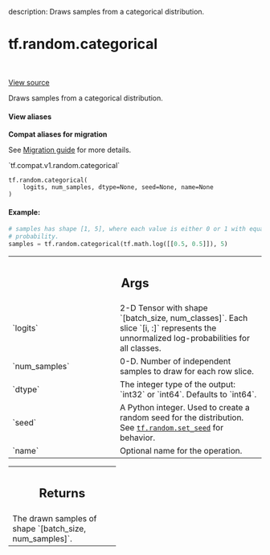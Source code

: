 description: Draws samples from a categorical distribution.

<div itemscope itemtype="http://developers.google.com/ReferenceObject">
<meta itemprop="name" content="tf.random.categorical" />
<meta itemprop="path" content="Stable" />
</div>

# tf.random.categorical

<!-- Insert buttons and diff -->

<table class="tfo-notebook-buttons tfo-api nocontent" align="left">

</table>

<a target="_blank" class="external" href="/code/stable/tensorflow/python/ops/random_ops.py">View source</a>



Draws samples from a categorical distribution.

<section class="expandable">
  <h4 class="showalways">View aliases</h4>
  <p>
<b>Compat aliases for migration</b>
<p>See
<a href="https://www.tensorflow.org/guide/migrate">Migration guide</a> for
more details.</p>
<p>`tf.compat.v1.random.categorical`</p>
</p>
</section>

<pre class="devsite-click-to-copy prettyprint lang-py tfo-signature-link">
<code>tf.random.categorical(
    logits, num_samples, dtype=None, seed=None, name=None
)
</code></pre>



<!-- Placeholder for "Used in" -->


#### Example:



```python
# samples has shape [1, 5], where each value is either 0 or 1 with equal
# probability.
samples = tf.random.categorical(tf.math.log([[0.5, 0.5]]), 5)
```

<!-- Tabular view -->
 <table class="responsive fixed orange">
<colgroup><col width="214px"><col></colgroup>
<tr><th colspan="2"><h2 class="add-link">Args</h2></th></tr>

<tr>
<td>
`logits`
</td>
<td>
2-D Tensor with shape `[batch_size, num_classes]`.  Each slice
`[i, :]` represents the unnormalized log-probabilities for all classes.
</td>
</tr><tr>
<td>
`num_samples`
</td>
<td>
0-D.  Number of independent samples to draw for each row slice.
</td>
</tr><tr>
<td>
`dtype`
</td>
<td>
The integer type of the output: `int32` or `int64`. Defaults to
`int64`.
</td>
</tr><tr>
<td>
`seed`
</td>
<td>
A Python integer. Used to create a random seed for the distribution.
See <a href="../../tf/random/set_seed.md"><code>tf.random.set_seed</code></a> for behavior.
</td>
</tr><tr>
<td>
`name`
</td>
<td>
Optional name for the operation.
</td>
</tr>
</table>



<!-- Tabular view -->
 <table class="responsive fixed orange">
<colgroup><col width="214px"><col></colgroup>
<tr><th colspan="2"><h2 class="add-link">Returns</h2></th></tr>
<tr class="alt">
<td colspan="2">
The drawn samples of shape `[batch_size, num_samples]`.
</td>
</tr>

</table>

